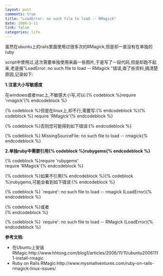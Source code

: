 ```yaml
--- 
layout: post
comments: true
title: "LoadError: no such file to load -- RMagick"
date: 2008-5-11
link: false
categories: life
---
```

<p>虽然在ubuntu上的rails里面使用过很多次的RMagick,但是却一直没有在单独的ruby</p>
<p>script中使用过,这次需要单独使用来画一些图片,于是写了一段代码,但是却跑不起来,老是报&quot;LoadError: no such file to load -- RMagick &quot;错误,查了些资料,搞清楚原因,记录如下:</p>
<p><strong>1.注意大小写敏感度</strong></p>
<p>在windows或者mac上,不敏感大小写,可以:{% codeblock %}require 'rmagick'{% endcodeblock %}</p>
<p>{% codeblock %}但是在linux上,却不行,需要写:{% endcodeblock %}{% codeblock %} require 'RMagick'{% endcodeblock %}</p>
<p>{% codeblock %}否则您可能得到如下错误:{% endcodeblock %}</p>
<p>{% codeblock %} MissingSourceFile: no such file to load -- rmagick{% endcodeblock %}</p>
<p><strong>2.单独ruby中需要引用{% codeblock %}rubygems{% endcodeblock %}</strong></p>
<p>{% codeblock %}require 'rubygems'<br />
require 'RMagick'{% endcodeblock %}</p>
<p>{% codeblock %}如果不引用{% endcodeblock %}{% codeblock %}rubygems,可能会看到如下错误:{% endcodeblock %}</p>
<p>{% codeblock %} `require': no such file to load -- rmagick (LoadError){% endcodeblock %}</p>
<p>{% codeblock %}或者<br />
{% endcodeblock %}</p>
<p>{% codeblock %} `require': no such file to load -- RMagick (LoadError){% endcodeblock %}</p>
<p><strong>参考文档:</strong></p>
<ul>
    <li>在Ubuntu上安装RMagic:http://www.hhtong.com/blog1/articles/2006/11/11/ubuntu20061111-install-rmagic</li>
    <li>Ruby on Rails RMagic:http://www.mysmallventures.com/ruby-on-rails-rmagick-linux-issues/</li>
</ul>
